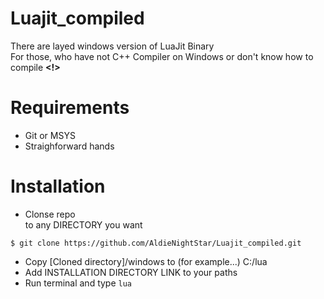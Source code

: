 # Luajit_compiled
There are layed windows version of LuaJit Binary<br>
For those, who have not C++ Compiler on Windows or don't know how to compile <b>&lt;!&gt;</b>

# Requirements
* Git or MSYS
* Straighforward hands

# Installation
* Clonse repo<br> to any DIRECTORY you want
```
$ git clone https://github.com/AldieNightStar/Luajit_compiled.git
```
* Copy [Cloned directory]/windows to (for example...) C:/lua
* Add INSTALLATION DIRECTORY LINK to your paths
* Run terminal and type ```lua```
